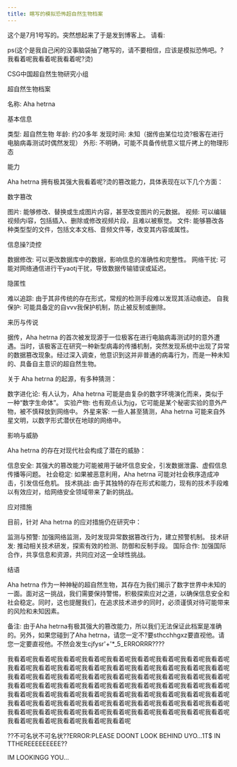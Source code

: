 ```yaml
---
title: 瞎写的模拟恐怖超自然生物档案
---
```


这个是7月1号写的。突然想起来了于是发到博客上。
请看:

ps(这个是我自己闲的没事脑袋抽了瞎写的，请不要相信，应该是模拟恐怖吧。?我看着呢我看着呢我看着呢?烫)

CSG中国超自然生物研究小组

超自然生物档案


名称: Aha hetrna


基本信息


类型: 超自然生物
年龄: 约20多年
发现时间: 未知（据传由某位垃烫?极客在进行电脑病毒测试时偶然发现）
外形: 不明确，可能不具备传统意义锟斤拷上的物理形态


能力

Aha hetrna 拥有极其强大我看着呢?烫的篡改能力，具体表现在以下几个方面：



数字篡改


图片: 能够修改、替换或生成图片内容，甚至改变图片的元数据。
视频: 可以编辑视频内i容，包括插入、删除或修改视频片段，且难以被察觉。
文件: 能够篡改各种类型型的文件，包括文本文档、音频文件等，改变其内容或属性。



信息操?烫控


数据修改: 可以更改数据库中的数据，影响信息的准确性和完整性。
网络干扰: 可能对网络通信进行干yaotj干扰，导致数据传输错误或延迟。



隐匿性


难以追踪: 由于其非传统的存在形式，常规的检测手段难以发现其活动痕迹。
自我保护: 可能具备定的自vvv我保护机制，防止被反制或删除。




来历与传说

据传，Aha hetrna 的首次被发现源于一位极客在进行电脑病毒测试时的意外遭遇。当时，该极客正在研究一种新型病毒的传播机制，突然发现系统中出现了异常的数据篡改现象。经过深入调查，他意识到这并非普通的病毒行为，而是一种未知的、具备自主意识的超自然生物。

关于 Aha hetrna 的起源，有多种猜测：


数字进化论: 有人认为，Aha hetrna 可能是由复杂的数字环境演化而来，类似于一种“数字生命体”。
实验产物: 也有观点认为jg，它可能是某个秘密实验的意外产物，被不慎释放到网络中。
外星来客: 一些人甚至猜测，Aha hetrna 可能来自外星文明，以数字形式潜伏在地球的网络中。


影响与威胁

Aha hetrna 的存在对现代社会构成了潜在的威胁：


信息安全: 其强大的篡改能力可能被用于破坏信息安全，引发数据泄露、虚假信息传播等问题。
社会稳定: 如果被恶意利用，Aha hetrna 可能对社会秩序造成冲击，引发信任危机。
技术挑战: 由于其独特的存在形式和能力，现有的技术手段难以有效应对，给网络安全领域带来了新的挑战。


应对措施

目前，针对 Aha hetrna 的应对措施仍在研究中：


监测与预警: 加强网络监测，及时发现异常数据篡改行为，建立预警机制。
技术研发: 推动相关技术研发，探索有效的检测、防御和反制手段。
国际合作: 加强国际合作，共享信息和资源，共同应对这一全球性挑战。


结语

Aha hetrna 作为一种神秘的超自然生物，其存在为我们揭示了数字世界中未知的一面。面对这一挑战，我们需要保持警惕，积极探索应对之道，以确保信息安全和社会稳定。同时，这也提醒我们，在追求技术进步的同时，必须谨慎对待可能带来的风险和未知因素。

备注:
由于Aha hetrna有极其强大的篡改能力，所以我们无法保证此档案是准确的。另外，如果您碰到了Aha hetrna，请您一定不?要sthcchhgxz要直视他。请您一定要直视他。不然会发生cjfysr'+'*_5_ERRORRR????

我看着呢我看着呢我看着呢我看着呢我看着呢我看着呢我看着呢我看着呢我看着呢我看着呢我看着呢我看着呢我看着呢我看着呢我看着呢我看着呢我看着呢我看着呢我看着呢我看着呢我看着呢我看着呢我看着呢我看着呢我看着呢我看着呢我看着呢我看着呢我看着呢我看着呢我看着呢我看着呢我看着呢我看着呢我看着呢我看着呢我看着呢我看着呢我看着呢我看着呢我看着呢我看着呢我看着呢我看着呢我看着呢我看着呢我看着呢我看着呢我看着呢我看着呢我看着呢我看着呢我看着呢我看着呢我看着呢我看着呢我看着呢我看着呢我看着呢我看着呢我看着呢我看着呢我看着呢我看着呢我看着呢我看着呢我看着呢我看着呢

??不可名状不可名状??ERROR:PLEASE DOONT LOOK BEHIND UYO...1T$ IN TTHEREEEEEEEEE??

IM LOOKINGG YOU...
